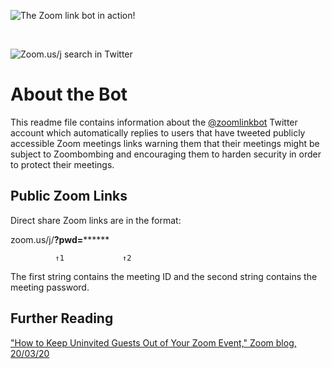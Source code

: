 ![The Zoom link bot in action!](https://i.imgur.com/pt3tSRB.png)

<br/>

![Zoom.us/j search in Twitter](https://i.imgur.com/TLtIr1n.png)

# About the Bot

This readme file contains information about the [@zoomlinkbot](https://www.twitter.com/zoomlinkbot) Twitter account which automatically replies to users that have tweeted publicly accessible Zoom meetings links warning them that their meetings might be subject to Zoombombing and encouraging them to harden security in order to protect their meetings. 

## Public Zoom Links

Direct share Zoom links are in the format:

zoom.us/j/**********?pwd=**************** <br/>

              ↑1             ↑2
              
The first string contains the meeting ID and the second string contains the meeting password.             
     

## Further Reading

["How to Keep Uninvited Guests Out of Your Zoom Event," Zoom blog, 20/03/20](https://blog.zoom.us/wordpress/2020/03/20/keep-uninvited-guests-out-of-your-zoom-event/)

